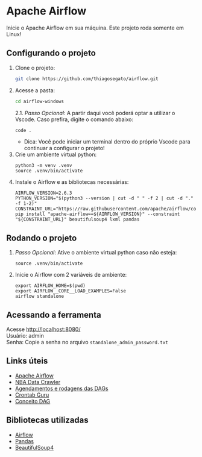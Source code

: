# Apache Airflow
Inicie o Apache Airflow em sua máquina. Este projeto roda somente em Linux!


## Configurando o projeto
1. Clone o projeto:
    ```bash
    git clone https://github.com/thiagosegato/airflow.git
    ```
2. Acesse a pasta:
    ```bash
    cd airflow-windows
    ```
    2.1. <i>Passo Opcional</i>: A partir daqui você poderá optar a utilizar o Vscode. Caso prefira, digite o comando abaixo:
      ```bash
      code .
      ```
      * Dica: Você pode iniciar um terminal dentro do próprio Vscode para continuar a configurar o projeto!
3. Crie um ambiente virtual python:
    ```
    python3 -m venv .venv
    source .venv/bin/activate
    ```
4. Instale o Airflow e as bibliotecas necessárias:
    ```
    AIRFLOW_VERSION=2.6.3
    PYTHON_VERSION="$(python3 --version | cut -d " " -f 2 | cut -d "." -f 1-2)"
    CONSTRAINT_URL="https://raw.githubusercontent.com/apache/airflow/constraints-${AIRFLOW_VERSION}/constraints-${PYTHON_VERSION}.txt"
    pip install "apache-airflow==${AIRFLOW_VERSION}" --constraint "${CONSTRAINT_URL}" beautifulsoup4 lxml pandas
    ```

## Rodando o projeto
1. <i>Passo Opcional</i>: Ative o ambiente virtual python caso não esteja:
    ```
    source .venv/bin/activate
    ```
2. Inicie o Airflow com 2 variáveis de ambiente:
    ```
    export AIRFLOW_HOME=$(pwd)
    export AIRFLOW__CORE__LOAD_EXAMPLES=False
    airflow standalone
    ```

## Acessando a ferramenta
Acesse [http://localhost:8080/](http://localhost:8080/)<br>
Usuário: admin<br>
Senha: Copie a senha no arquivo `standalone_admin_password.txt`

## Links úteis
- [Apache Airflow](https://airflow.apache.org/)
- [NBA Data Crawler](https://github.com/caiocolares/nba-crawler-airflow)
- [Agendamentos e rodagens das DAGs](https://airflow.apache.org/docs/apache-airflow/stable/core-concepts/dag-run.html)
- [Crontab Guru](https://crontab.guru/)
- [Conceito DAG](https://pt.wikipedia.org/wiki/Grafos_ac%C3%ADclicos_dirigidos)

## Bibliotecas utilizadas
- [Airflow](https://airflow.apache.org/)
- [Pandas](https://pandas.pydata.org/)
- [BeautifulSoup4](https://pypi.org/project/beautifulsoup4/)
